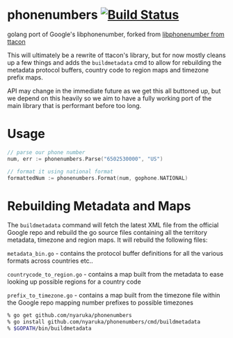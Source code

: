 phonenumbers  [![Build Status](https://travis-ci.org/nyaruka/phonenumbers.svg?branch=master)](https://travis-ci.org/nyaruka/phonenumbersa)
==============

golang port of Google's libphonenumber, forked from [libphonenumber from ttacon](https://github.com/ttacon/libphonenumber)

This will ultimately be a rewrite of ttacon's library, but for now mostly cleans up a few things and adds the `buildmetadata` cmd to 
allow for rebuilding the metadata protocol buffers, country code to region maps and timezone prefix maps.

API may change in the immediate future as we get this all buttoned up, but we depend on this heavily so we aim to have a fully
working port of the main library that is performant before too long.

Usage
========

```go
// parse our phone number
num, err := phonenumbers.Parse("6502530000", "US")

// format it using national format
formattedNum := phonenumbers.Format(num, gophone.NATIONAL)
```

Rebuilding Metadata and Maps
===============================

The `buildmetadata` command will fetch the latest XML file from the official Google repo and rebuild the go source files containing all
the territory metadata, timezone and region maps. It will rebuild the following files:

`metadata_bin.go` - contains the protocol buffer definitions for all the various formats across countries etc..

`countrycode_to_region.go` - contains a map built from the metadata to ease looking up possible regions for a country code

`prefix_to_timezone.go` - contains a map built from the timezone file within the Google repo mapping number prefixes to possible timezones

```bash
% go get github.com/nyaruka/phonenumbers
% go install github.com/nyaruka/phonenumbers/cmd/buildmetadata
% $GOPATH/bin/buildmetadata
```
